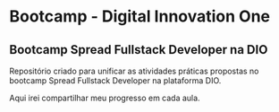 # Bootcamp - Digital Innovation One

## Bootcamp Spread Fullstack Developer na DIO

Repositório criado para unificar as atividades práticas propostas no bootcamp Spread Fullstack Developer na plataforma DIO.

Aqui irei compartilhar meu progresso em cada aula. 


